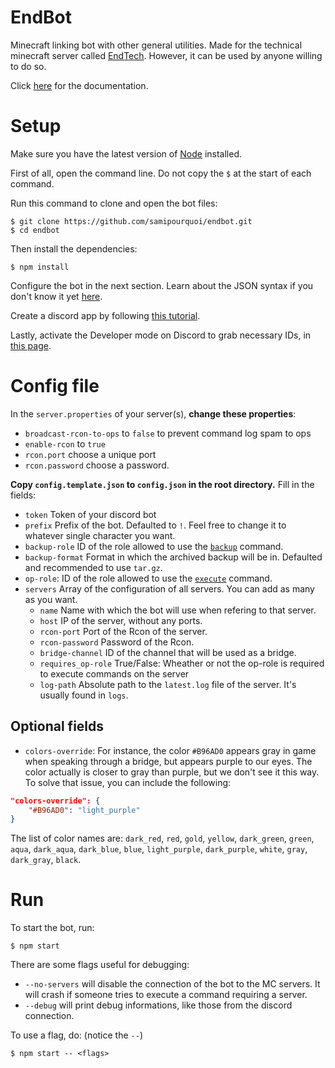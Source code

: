 # EndBot

Minecraft linking bot with other general utilities. Made for the technical minecraft server called [EndTech](https://discord.gg/t7UwaDc).
However, it can be used by anyone willing to do so.

Click [here](https://github.com/samipourquoi/endbot/blob/master/COMMANDS.md) for the documentation.

# Setup

Make sure you have the latest version of [Node](https://nodejs.org/en/) installed.

First of all, open the command line. Do not copy the `$` at the start of each command.

Run this command to clone and open the bot files:
```shell script
$ git clone https://github.com/samipourquoi/endbot.git
$ cd endbot
```

Then install the dependencies:
```shell script
$ npm install
```

Configure the bot in the next section. Learn about the JSON syntax if you don't know it yet [here](https://www.digitalocean.com/community/tutorials/an-introduction-to-json).

Create a discord app by following [this tutorial](https://discordpy.readthedocs.io/en/latest/discord.html).

Lastly, activate the Developer mode on Discord to grab necessary IDs, in [this page](https://discordia.me/en/developer-mode).

# Config file

In the `server.properties` of your server(s), **change these properties**:
- `broadcast-rcon-to-ops` to `false` to prevent command log spam to ops
- `enable-rcon` to `true`
- `rcon.port` choose a unique port
- `rcon.password` choose a password.

**Copy `config.template.json` to `config.json` in the root directory.**
Fill in the fields:
- `token` Token of your discord bot
- `prefix` Prefix of the bot. Defaulted to `!`. Feel free to change it to whatever single character you want.
- `backup-role` ID of the role allowed to use the [`backup`](https://github.com/samipourquoi/endbot/blob/master/COMMANDS.md#backup)
command.
- `backup-format` Format in which the archived backup will be in. Defaulted and recommended to use `tar.gz`.
- `op-role`: ID of the role allowed to use the [`execute`](https://github.com/samipourquoi/endbot/blob/master/COMMANDS.md#execute) command.
- `servers` Array of the configuration of all servers. You can add as many as you want.
    - `name` Name with which the bot will use when refering to that server.
    - `host` IP of the server, without any ports.
    - `rcon-port` Port of the Rcon of the server.
    - `rcon-password` Password of the Rcon.
    - `bridge-channel` ID of the channel that will be used as a bridge.
    - `requires_op-role` True/False: Wheather or not the op-role is required to execute commands on the server
    - `log-path` Absolute path to the `latest.log` file of the server. It's usually found in `logs`.
	
	
## Optional fields
- `colors-override`: For instance, the color `#B96AD0` appears gray in game when speaking through a bridge,
but appears purple to our eyes. The color actually is closer to gray than purple, but we don't see it this way. To solve that issue, you can include the following:
```json
"colors-override": {
	"#B96AD0": "light_purple"
}
```
The list of color names are: `dark_red`, `red`, `gold`, `yellow`, `dark_green`, `green`, 
`aqua`, `dark_aqua`, `dark_blue`, `blue`, `light_purple`, `dark_purple`, `white`, `gray`, `dark_gray`, `black`.

# Run

To start the bot, run:
```shell script
$ npm start
```

There are some flags useful for debugging:
- `--no-servers` will disable the connection of the bot to the MC servers. It will crash if someone tries to execute
a command requiring a server.
- `--debug` will print debug informations, like those from the discord connection.

To use a flag, do: (notice the `--`)
```shell script
$ npm start -- <flags>
```

